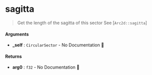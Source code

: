 # sagitta

>  Get the length of the sagitta of this sector
>  See [`Arc2d::sagitta`]

#### Arguments

- **\_self** : `CircularSector` \- No Documentation 🚧

#### Returns

- **arg0** : `f32` \- No Documentation 🚧